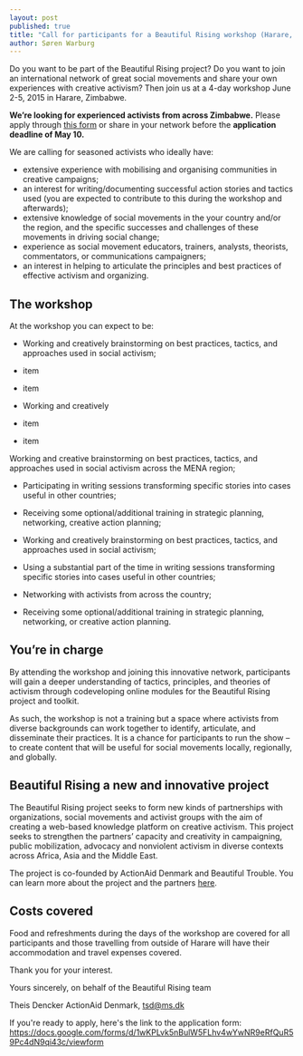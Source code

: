 ```yaml
---
layout: post
published: true
title: "Call for participants for a Beautiful Rising workshop (Harare, Zimbabwe)"
author: Søren Warburg
---
```




Do you want to be part of the Beautiful Rising project? Do you want to join an international network of great social movements and share your own experiences with creative activism? Then join us at a 4-day workshop June 2-5, 2015 in Harare, Zimbabwe.

**We’re looking for experienced activists from across Zimbabwe.** Please apply through [this form](https://docs.google.com/forms/d/1wKPLvk5nBulW5FLhv4wYwNR9eRfQuR59Pc4dN9qi43c/viewform) or share in your network before the **application deadline of May 10.**

We are calling for seasoned activists who ideally have:

- extensive experience with mobilising and organising communities in creative campaigns;
- an interest for writing/documenting successful action stories and tactics used (you are expected to contribute to this during the workshop and afterwards);
- extensive knowledge of social movements in the your country and/or the region, and the specific successes and challenges of these movements in driving social change;
- experience as social movement educators, trainers, analysts, theorists, commentators, or communications campaigners;
- an interest in helping to articulate the principles and best practices of effective activism and organizing.

## The workshop
At the workshop you can expect to be:
- Working and creatively brainstorming on best practices, tactics, and approaches used in social activism;
- item
- item


- Working and creatively 
- item
- item

Working and creative brainstorming on best practices, tactics, and approaches used in social activism across the MENA region;
- Participating in writing sessions transforming specific stories into cases useful in other countries;
- Receiving some optional/additional training in strategic planning, networking, creative action planning;

- Working and creatively brainstorming on best practices, tactics, and approaches used in social activism;
- Using a substantial part of the time in writing sessions transforming specific stories into cases useful in other countries;
- Networking with activists from across the country;
- Receiving some optional/additional training in strategic planning, networking, or creative action planning.

## You’re in charge
By attending the workshop and joining this innovative network, participants will gain a deeper understanding of tactics, principles, and theories of activism through co­developing online modules for the Beautiful Rising project and toolkit.

As such, the workshop is not a training but a space where activists from diverse backgrounds can work together to identify, articulate, and disseminate their practices. It is a chance for participants to run the show – to create content that will be useful for social movements locally, regionally, and globally.
 
## Beautiful Rising ­ a new and innovative project
The Beautiful Rising project seeks to form new kinds of partnerships with organizations, social movements and activist groups with the aim of creating a web-based knowledge platform on creative activism. This project seeks to strengthen the partners’ capacity and creativity in campaigning, public mobilization, advocacy and nonviolent activism in diverse contexts
across Africa, Asia and the Middle East.

The project is co-founded by ActionAid Denmark and Beautiful Trouble. You can learn more about the project and the partners [here](https://beautifulrising.org/about/).

## Costs covered
Food and refreshments during the days of the workshop are covered for all participants and those travelling from outside of Harare will have their accommodation and travel expenses covered.

Thank you for your interest. 

Yours sincerely,
on behalf of the Beautiful Rising team

Theis Dencker
ActionAid Denmark, tsd@ms.dk

If you're ready to apply, here's the link to the application form:
https://docs.google.com/forms/d/1wKPLvk5nBulW5FLhv4wYwNR9eRfQuR59Pc4dN9qi43c/viewform
